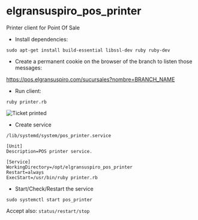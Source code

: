 # elgransuspiro_pos_printer
Printer client for Point Of Sale

- Install dependencies:

`sudo apt-get install build-essential libssl-dev ruby ruby-dev`

- Create a permanent cookie on the browser of the branch to listen those messages:

https://pos.elgransuspiro.com/sucursales?nombre=BRANCH_NAME

- Run client:

`ruby printer.rb`

![Ticket printed](https://elgransuspiro.com/pos_printer.png)

- Create service

`/lib/systemd/system/pos_printer.service`

```
[Unit]
Description=POS printer service.

[Service]
WorkingDirectory=/opt/elgransuspiro_pos_printer
Restart=always
ExecStart=/usr/bin/ruby printer.rb
```

- Start/Check/Restart the service

`sudo systemctl start pos_printer`

Accept also: `status/restart/stop`
